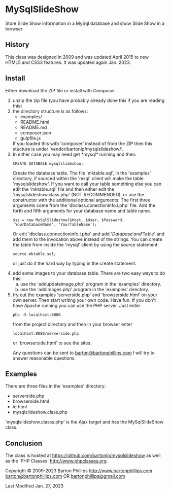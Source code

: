 # MySqlSlideShow

Store Slide Show information in a MySql database and show Slide Show in a browser.

## History

This class was designed in 2009 and was updated April 2015 to new HTML5 and CSS3 features. 
It was updated again Jan. 2023.

## Install

Either download the ZIP file or install with Composer.

<ol style="list-style-type: decimal">
<li>unzip the zip file (you have probably already done this if you are reading this)</li>
<li>the directory structure is as follows:
<ul>
<li>examples/ </li>
<li>README.html</li>
<li>README.md</li>
<li>composer.json</li>
<li>gulpfile.js</li>
</ul>
If you loaded this with 'composer' instead of from the ZIP then this stucture is under 'vendor/bartonlp/mysqlslideshow/'.
<li>In either case you may need get *mysql* running and then:

<pre><code>CREATE DATABASE mysqlslideshow;</code></pre>

Create the database table. The file 'mktable.sql', in the 'examples' directory, if sourced within the 'msql' client will make
the table 'mysqlslideshow'. If you want to call your table something else you can edit the 'mktable.sql' file and then either
edit the 'mysqlslideshow.class.php' (NOT RECOMMENDED), 
or use the constructor with the additional optional arguments: 
The first three arguments come from the 'dbclass.conectioninfo.i.php' file. 
Add the forth and fifth arguments for your database name and table name.  

<pre><code>$ss = new MySqlSlideshow($Host, $User, $Password, 'YourDatabaseName', 'YourTableName');</code></pre>

Or edit 'dbclass.connectioninfo.i.php' and add '$Database' and '$Table' and add them to the invocation above instead of the strings. 
You can create the table from inside the 'mysql' client by using the source statement:

<pre><code>source mktable.sql;</code></pre>

or just do it the hard way by typing in the create statement.</li>
<li>add some images to your database table. There are two easy ways to do this: 
<ol style="list-style-type: lower-alpha">
  <li>use the 'addupdateimage.php' program in the 'examples' directory. 
  <li>use the 'addimages.php' program in the 'examples' directory. 
</ol>

<li>try out the examples 'serverside.php' and 'browserside.html' on your own server. Then start writing your own code.  
Have fun. If you don't have Apache running you can use the PHP server. Just enter 

<pre><code>php -S localhost:8080</code></pre>

from the project directory and then in your browser enter 

<pre><code>localhost:8080/serverside.php</code></pre>

or 'browserside.html' to see the sites.

Any questions can be sent to <a href="mailto://barton@bartonphillips.com">barton@bartonphillips.com</a> I will try to answer reasonable questions.</li>
</ol>

## Examples

There are three files in the 'examples' directory:

* serverside.php
* browserside.html
* ie.html
* mysqlslideshow.class.php

'mysqlslideshow.classs.php' is the Ajax target and has the MySqlSlideShow class.

## Conclusion

The class is hosted at https://github.com/bartonlp/mysqlslideshow as well as the 'PHP Classes' http://www.phpclasses.org.

Copyright &copy; 2009-2023 Barton Phillips
http://www.bartonphillips.com
<a href="mailto://barton@bartonphillips.com">barton@bartonphillips.com</a>
OR
<a href="mailto://bartonphillips@gmail.com">bartonphillips@gmail.com</a>

Last Modified Jan. 27, 2023

